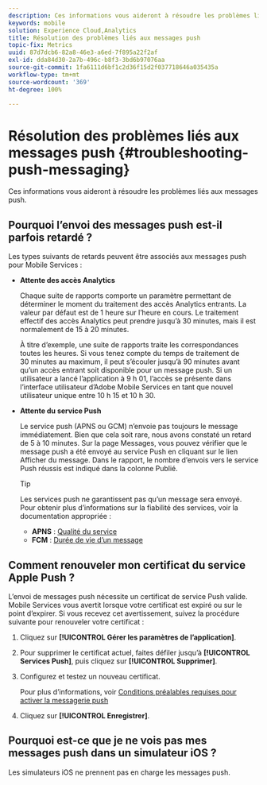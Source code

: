 ```yaml
---
description: Ces informations vous aideront à résoudre les problèmes liés aux messages push.
keywords: mobile
solution: Experience Cloud,Analytics
title: Résolution des problèmes liés aux messages push
topic-fix: Metrics
uuid: 87d7dcb6-82a8-46e3-a6ed-7f895a22f2af
exl-id: dda84d30-2a7b-496c-b8f3-3bd6b97076aa
source-git-commit: 1fa6111d6bf1c2d36f15d2f037718646a035435a
workflow-type: tm+mt
source-wordcount: '369'
ht-degree: 100%

---
```


# Résolution des problèmes liés aux messages push {#troubleshooting-push-messaging}

Ces informations vous aideront à résoudre les problèmes liés aux messages push.

## Pourquoi l’envoi des messages push est-il parfois retardé ?

Les types suivants de retards peuvent être associés aux messages push pour Mobile Services :

* **Attente des accès Analytics**

   Chaque suite de rapports comporte un paramètre permettant de déterminer le moment du traitement des accès Analytics entrants. La valeur par défaut est de 1 heure sur l’heure en cours. Le traitement effectif des accès Analytics peut prendre jusqu’à 30 minutes, mais il est normalement de 15 à 20 minutes.

   À titre d’exemple, une suite de rapports traite les correspondances toutes les heures. Si vous tenez compte du temps de traitement de 30 minutes au maximum, il peut s’écouler jusqu’à 90 minutes avant qu’un accès entrant soit disponible pour un message push. Si un utilisateur a lancé l’application à 9 h 01, l’accès se présente dans l’interface utilisateur d’Adobe Mobile Services en tant que nouvel utilisateur unique entre 10 h 15 et 10 h 30.

* **Attente du service Push**

   Le service push (APNS ou GCM) n’envoie pas toujours le message immédiatement. Bien que cela soit rare, nous avons constaté un retard de 5 à 10 minutes. Sur la page Messages, vous pouvez vérifier que le message push a été envoyé au service Push en cliquant sur le lien Afficher du message. Dans le rapport, le nombre d’envois vers le service Push réussis est indiqué dans la colonne Publié.

   >[!TIP]
   >
   >Les services push ne garantissent pas qu’un message sera envoyé. Pour obtenir plus d’informations sur la fiabilité des services, voir la documentation appropriée :
   >
   >* **APNS** : [Qualité du service](https://developer.apple.com/library/content/documentation/NetworkingInternet/Conceptual/RemoteNotificationsPG/APNSOverview.html#//apple_ref/doc/uid/TP40008194-CH8-SW5)
   >* **FCM** : [Durée de vie d’un message](https://firebase.google.com/docs/cloud-messaging/concept-options#lifetime)


## Comment renouveler mon certificat du service Apple Push ?

L’envoi de messages push nécessite un certificat de service Push valide. Mobile Services vous avertit lorsque votre certificat est expiré ou sur le point d’expirer. Si vous recevez cet avertissement, suivez la procédure suivante pour renouveler votre certificat :

1. Cliquez sur **[!UICONTROL Gérer les paramètres de l’application]**.
2. Pour supprimer le certificat actuel, faites défiler jusqu’à **[!UICONTROL Services Push]**, puis cliquez sur **[!UICONTROL Supprimer]**.
3. Configurez et testez un nouveau certificat.

   Pour plus d’informations, voir [Conditions préalables requises pour activer la messagerie push](/help/using/c-manage-app-settings/c-mob-confg-app/configure-push-messaging/prerequisites-push-messaging.md)

4. Cliquez sur **[!UICONTROL Enregistrer]**.

## Pourquoi est-ce que je ne vois pas mes messages push dans un simulateur iOS ?

Les simulateurs iOS ne prennent pas en charge les messages push.
